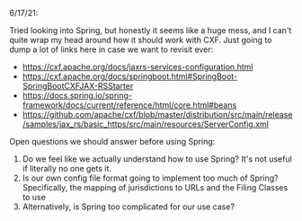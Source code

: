 6/17/21:

Tried looking into Spring, but honestly it seems like a huge mess, and I can't quite wrap my head around how it
should work with CXF. Just going to dump a lot of links here in case we want to revisit ever:
* https://cxf.apache.org/docs/jaxrs-services-configuration.html
* https://cxf.apache.org/docs/springboot.html#SpringBoot-SpringBootCXFJAX-RSStarter
* https://docs.spring.io/spring-framework/docs/current/reference/html/core.html#beans
* https://github.com/apache/cxf/blob/master/distribution/src/main/release/samples/jax_rs/basic_https/src/main/resources/ServerConfig.xml

Open questions we should answer before using Spring:
1. Do we feel like we actually understand how to use Spring? It's not useful if literally no one gets it.
2. Is our own config file format going to implement too much of Spring? Specifically, the mapping of
   jurisdictions to URLs and the Filing Classes to use
3. Alternatively, is Spring too complicated for our use case?